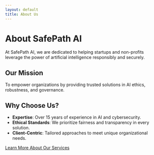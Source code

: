 ```yaml
---
layout: default
title: About Us
---
```


# About SafePath AI

At SafePath AI, we are dedicated to helping startups and non-profits leverage the power of artificial intelligence responsibly and securely.

## Our Mission
To empower organizations by providing trusted solutions in AI ethics, robustness, and governance.

## Why Choose Us?
- **Expertise**: Over 15 years of experience in AI and cybersecurity.
- **Ethical Standards**: We prioritize fairness and transparency in every solution.
- **Client-Centric**: Tailored approaches to meet unique organizational needs.

[Learn More About Our Services](services.html)
